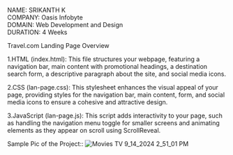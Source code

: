 NAME: SRIKANTH K         
COMPANY: Oasis Infobyte          
DOMAIN: Web Development and Design         
DURATION: 4 Weeks              


Travel.com Landing Page Overview


1.HTML (index.html): This file structures your webpage, featuring a navigation bar, main content with promotional headings, a destination search form, a descriptive paragraph about the site, and social media icons.

2.CSS (lan-page.css): This stylesheet enhances the visual appeal of your page, providing styles for the navigation bar, main content, form, and social media icons to ensure a cohesive and attractive design.

3.JavaScript (lan-page.js): This script adds interactivity to your page, such as handling the navigation menu toggle for smaller screens and animating elements as they appear on scroll using ScrollReveal.



Sample Pic of the Project::
![Movies   TV 9_14_2024 2_51_01 PM](https://github.com/user-attachments/assets/3cc9e523-db54-42b0-8e71-f0f37a5aa9e1)
